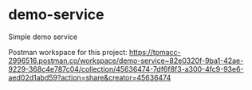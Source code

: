 # demo-service
Simple demo service

Postman workspace for this project: https://tpmacc-2996516.postman.co/workspace/demo-service~82e0320f-9ba1-42ae-9229-368c4e787c04/collection/45636474-7df6f8f3-a300-4fc9-93e6-aed02d1abd59?action=share&creator=45636474
